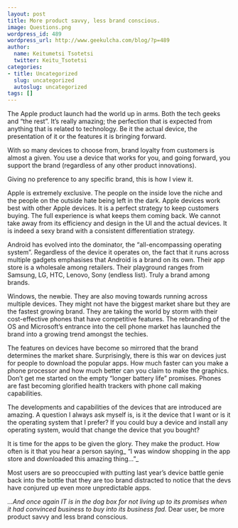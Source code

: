```yaml
---
layout: post
title: More product savvy, less brand conscious.
image: Questions.png
wordpress_id: 489
wordpress_url: http://www.geekulcha.com/blog/?p=489
author:
  name: Keitumetsi Tsotetsi
  twitter: Keitu_Tsotetsi
categories:
- title: Uncategorized
  slug: uncategorized
  autoslug: uncategorized
tags: []
---
```

The Apple product launch had the world up in arms. Both the tech geeks and “the rest”. It’s really amazing; the perfection that is expected from anything that is related to technology. Be it the actual device, the presentation of it or the features it is bringing forward.

 With so many devices to choose from, brand loyalty from customers is almost a given. You use a device that works for you, and going forward, you support the brand (regardless of any other product innovations).

 Giving no preference to any specific brand, this is how I view it.

 Apple is extremely exclusive. The people on the inside love the niche and the people on the outside hate being left in the dark. Apple devices work best with other Apple devices. It is a perfect strategy to keep customers buying. The full experience is what keeps them coming back. We cannot take away from its efficiency and design in the UI and the actual devices. It is indeed a sexy brand with a consistent differentiation strategy.

 Android has evolved into the dominator, the “all-encompassing operating system”. Regardless of the device it operates on, the fact that it runs across multiple gadgets emphasises that Android is a brand on its own. Their app store is a wholesale among retailers. Their playground ranges from Samsung, LG, HTC, Lenovo, Sony (endless list). Truly a brand among brands.

 Windows, the newbie. They are also moving towards running across multiple devices. They might not have the biggest market share but they are the fastest growing brand. They are taking the world by storm with their cost-effective phones that have competitive features. The rebranding of the OS and Microsoft’s entrance into the cell phone market has launched the brand into a growing trend amongst the techies.

 The features on devices have become so mirrored that the brand determines the market share. Surprisingly, there is this war on devices just for people to download the popular apps. How much faster can you make a phone processor and how much better can you claim to make the graphics. Don’t get me started on the empty “longer battery life” promises. Phones are fast becoming glorified health trackers with phone call making capabilities.

 The developments and capabilities of the devices that are introduced are amazing. A question I always ask myself is, is it the device that I want or is it the operating system that I prefer? If you could buy a device and install any operating system, would that change the device that you bought?

 It is time for the apps to be given the glory. They make the product. How often is it that you hear a person saying_ “I was window shopping in the app store and downloaded this amazing thing…”_

 Most users are so preoccupied with putting last year’s device battle genie back into the bottle that they are too brand distracted to notice that the devs have conjured up even more unpredictable apps.

_…And once again IT is in the dog box for not living up to its promises when it had convinced business to buy into its business fad._ Dear user, be more product savvy and less brand conscious.

